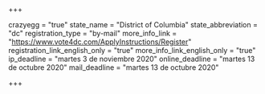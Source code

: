 +++

crazyegg = "true"
state_name = "District of Columbia"
state_abbreviation = "dc"
registration_type = "by-mail"
more_info_link = "https://www.vote4dc.com/ApplyInstructions/Register"
registration_link_english_only = "true"
more_info_link_english_only = "true"
ip_deadline = "martes 3 de noviembre 2020"
online_deadline = "martes 13 de octubre 2020"
mail_deadline = "martes 13 de octubre 2020"

+++